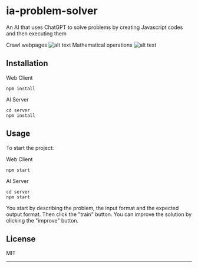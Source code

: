 # ia-problem-solver
An AI that uses ChatGPT to solve problems by creating Javascript codes and then executing them

Crawl webpages
![alt text](https://i.imgur.com/giUiQZI.png)
Mathematical operations
![alt text](https://i.imgur.com/8yyfFTz.png)

## Installation

Web Client
```
npm install
```
AI Server
```
cd server
npm install
```

## Usage

To start the project:

Web Client
```
npm start
```
AI Server
```
cd server
npm start
```

You start by describing the problem, the input format and the expected output format. Then click the "train" button. You can improve the solution by clicking the "improve" button.

## License

MIT

---
